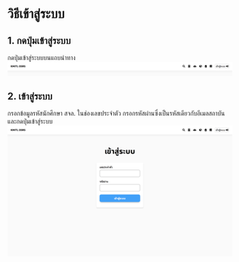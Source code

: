 # วิธีเข้าสู่ระบบ
## 1. กดปุ่มเข้าสู่ระบบ
กดปุ่มเข้าสู่ระบบบนแถบนำทาง
![](../img/navigation-bar/simple.png)

## 2. เข้าสู่ระบบ
กรอกข้อมูลรหัสนักศึกษา สจล. ในช่องเลขประจำตัว กรอกรหัสผ่านซึ่งเป็นรหัสเดียวกับอีเมลสถาบัน และกดปุ่มเข้าสู่ระบบ
![](../img/Screen%20Shot%202018-04-19%20at%2009.07.15.png)
